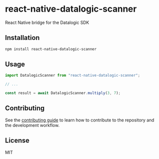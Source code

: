 # react-native-datalogic-scanner

React Native bridge for the Datalogic SDK

## Installation

```sh
npm install react-native-datalogic-scanner
```

## Usage

```js
import DatalogicScanner from "react-native-datalogic-scanner";

// ...

const result = await DatalogicScanner.multiply(3, 7);
```

## Contributing

See the [contributing guide](CONTRIBUTING.md) to learn how to contribute to the repository and the development workflow.

## License

MIT
